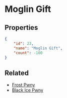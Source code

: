 # Moglin Gift

<no description available>

## Properties

```json
{
    "id": 23,
    "name": "Moglin Gift",
    "count": -100
}
```

## Related

- [Frost Pwny](../items/638-frost-pwny.md)
- [Black Ice Pwny](../items/639-black-ice-pwny.md)


